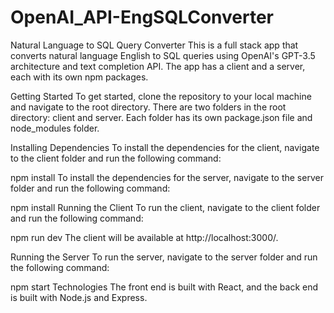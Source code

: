 # OpenAI_API-EngSQLConverter
Natural Language to SQL Query Converter
This is a full stack app that converts natural language English to SQL queries using OpenAI's GPT-3.5 architecture and text completion API. The app has a client and a server, each with its own npm packages.

Getting Started
To get started, clone the repository to your local machine and navigate to the root directory. There are two folders in the root directory: client and server. Each folder has its own package.json file and node_modules folder.

Installing Dependencies
To install the dependencies for the client, navigate to the client folder and run the following command:

npm install
To install the dependencies for the server, navigate to the server folder and run the following command:

npm install
Running the Client
To run the client, navigate to the client folder and run the following command:

npm run dev
The client will be available at http://localhost:3000/.

Running the Server
To run the server, navigate to the server folder and run the following command:

npm start
Technologies
The front end is built with React, and the back end is built with Node.js and Express.
